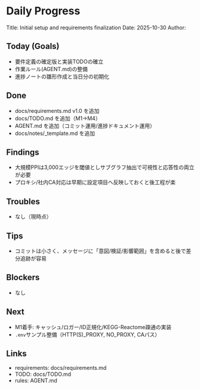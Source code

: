 # Daily Progress

Title: Initial setup and requirements finalization
Date: 2025-10-30
Author: <your-name>

## Today (Goals)
- 要件定義の確定版と実装TODOの確立
- 作業ルール(AGENT.md)の整備
- 進捗ノートの雛形作成と当日分の初期化

## Done
- docs/requirements.md v1.0 を追加
- docs/TODO.md を追加（M1→M4）
- AGENT.md を追加（コミット運用/進捗ドキュメント運用）
- docs/notes/_template.md を追加

## Findings
- 大規模PPIは3,000エッジを閾値としサブグラフ抽出で可視性と応答性の両立が必要
- プロキシ/社内CA対応は早期に設定項目へ反映しておくと後工程が楽

## Troubles
- なし（現時点）

## Tips
- コミットは小さく、メッセージに「意図/検証/影響範囲」を含めると後で差分追跡が容易

## Blockers
- なし

## Next
- M1着手: キャッシュ/ロガー/ID正規化/KEGG-Reactome疎通の実装
- `.env`サンプル整備（HTTP(S)_PROXY, NO_PROXY, CAパス）

## Links
- requirements: docs/requirements.md
- TODO: docs/TODO.md
- rules: AGENT.md

